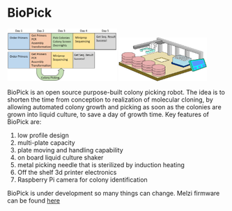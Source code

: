 # BioPick
<img src="images/colony_picking_timeline.PNG" width=50%/>
<img src="images/colony_picker.png" width=40%/>


BioPick is an open source purpose-built colony picking robot. The idea is to shorten the time from conception to realization of molecular cloning, by allowing automated colony growth and picking as soon as the colonies are grown into liquid culture, to save a day of growth time.
Key features of BioPick are:

1. low profile design
2. multi-plate capacity
3. plate moving and handling capability
4. on board liquid culture shaker
5. metal picking needle that is sterilized by induction heating
6. Off the shelf 3d printer electronics
7. Raspberry Pi camera for colony identification

BioPick is under development so many things can change.
Melzi firmware can be found [here](https://github.com/dr3y/Marlin/tree/BioPick_0.0.1)

